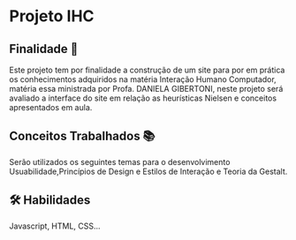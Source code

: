 # Projeto IHC

## Finalidade 📖
Este projeto tem por finalidade a construção de um site para por em prática os conhecimentos adquiridos na matéria Interação Humano Computador, matéria essa ministrada por Profa. DANIELA GIBERTONI, neste projeto será avaliado a interface do site em relação as heurísticas Nielsen e conceitos apresentados em aula.

## Conceitos Trabalhados 📚
Serão utilizados os seguintes temas para o desenvolvimento Usuabilidade,Princípios de Design e Estilos de Interação e Teoria da Gestalt.

## 🛠 Habilidades
Javascript, HTML, CSS...
